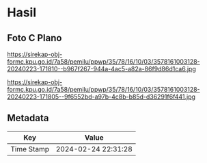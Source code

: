 # Hasil

## Foto C Plano

https://sirekap-obj-formc.kpu.go.id/7a58/pemilu/ppwp/35/78/16/10/03/3578161003128-20240223-171810--b967f267-944a-4ac5-a82a-86f9d86d1ca6.jpg

https://sirekap-obj-formc.kpu.go.id/7a58/pemilu/ppwp/35/78/16/10/03/3578161003128-20240223-171805--9f6552bd-a97b-4c8b-b85d-d36291f6f441.jpg


## Metadata

| Key        | Value               |
| ---------- | ------------------- |
| Time Stamp | 2024-02-24 22:31:28 |



